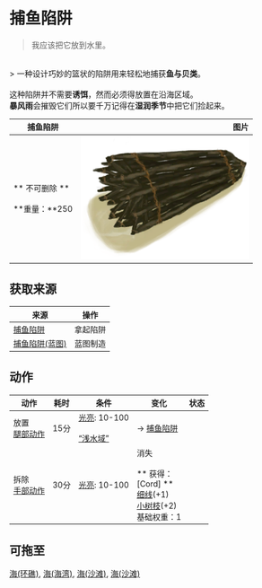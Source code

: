 # 捕鱼陷阱  
> 我应该把它放到水里。  
<br>  
> 一种设计巧妙的篮状的陷阱用来轻松地捕获<b>鱼与贝类</b>。<br><br>这种陷阱并不需要<b>诱饵</b>，然而必须得放置在沿海区域。<br><b>暴风雨</b>会摧毁它们所以要千万记得在<b>湿润季节</b>中把它们捡起来。  
  
  捕鱼陷阱  |   图片   
 ----  |  ----:   
 ** 不可删除 **<br><br>**重量：**250  |  <img decoding="async" src="Sprite/FishTrap.png" href="a.md" style="max-width:300px;max-height:300px;">   
  
## 获取来源  
来源  |  操作  
----  |  ----  
[捕鱼陷阱](FishTrapDeployed.md)  |  拿起陷阱  
[捕鱼陷阱(蓝图)](Bp_FishTrap.md)  |  蓝图制造  
## 动作  
动作  |  耗时  |  条件  |  变化  |  状态  
----  |  ----  |  ----  |  ----  |  ----  
放置<br>[腿部动作](LegAction.md)  |  15分  |  [光亮](Light.md): 10-100<br><br>[“浅水域”](tag_ShallowWater.md)  |  → [捕鱼陷阱](FishTrapDeployed.md)  |    
拆除<br>[手部动作](HandAction.md)  |  30分  |  [光亮](Light.md): 10-100  |  消失<br><br>** 获得： **<br>** [Cord] **<br>  [细线](CordFiber.md)(+1)<br>  [小树枝](Sticks.md)(+2)<br>基础权重：1<br>  |    
## 可拖至  
[海(环礁)](Sea_Atoll.md), [海(海湾)](Sea_Bay.md), [海(沙滩)](Sea_Beach.md), [海(沙滩)](Sea_Cove.md)  
